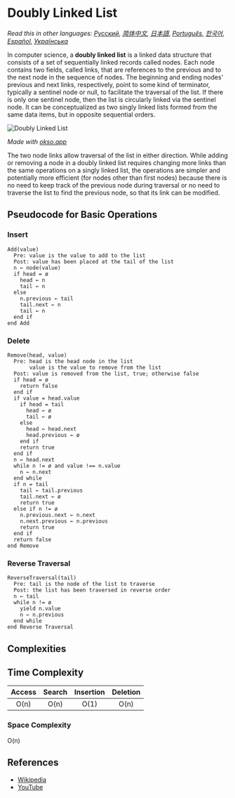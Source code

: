 # Doubly Linked List

_Read this in other languages:_
[_Русский_](README.ru-RU.md),
[_简体中文_](README.zh-CN.md),
[_日本語_](README.ja-JP.md),
[_Português_](README.pt-BR.md),
[_한국어_](README.ko-KR.md),
[_Español_](README.es-ES.md),
[_Українська_](README.uk-UA.md)

In computer science, a **doubly linked list** is a linked data structure that
consists of a set of sequentially linked records called nodes. Each node contains
two fields, called links, that are references to the previous and to the next
node in the sequence of nodes. The beginning and ending nodes' previous and next
links, respectively, point to some kind of terminator, typically a sentinel
node or null, to facilitate the traversal of the list. If there is only one
sentinel node, then the list is circularly linked via the sentinel node. It can
be conceptualized as two singly linked lists formed from the same data items,
but in opposite sequential orders.

![Doubly Linked List](./images/doubly-linked-list.jpeg)

_Made with [okso.app](https://okso.app)_

The two node links allow traversal of the list in either direction. While adding
or removing a node in a doubly linked list requires changing more links than the
same operations on a singly linked list, the operations are simpler and
potentially more efficient (for nodes other than first nodes) because there
is no need to keep track of the previous node during traversal or no need
to traverse the list to find the previous node, so that its link can be modified.

## Pseudocode for Basic Operations

### Insert

```text
Add(value)
  Pre: value is the value to add to the list
  Post: value has been placed at the tail of the list
  n ← node(value)
  if head = ø
    head ← n
    tail ← n
  else
    n.previous ← tail
    tail.next ← n
    tail ← n
  end if
end Add
```

### Delete

```text
Remove(head, value)
  Pre: head is the head node in the list
       value is the value to remove from the list
  Post: value is removed from the list, true; otherwise false
  if head = ø
    return false
  end if
  if value = head.value
    if head = tail
      head ← ø
      tail ← ø
    else
      head ← head.next
      head.previous ← ø
    end if
    return true
  end if
  n ← head.next
  while n != ø and value !== n.value
    n ← n.next
  end while
  if n = tail
    tail ← tail.previous
    tail.next ← ø
    return true
  else if n != ø
    n.previous.next ← n.next
    n.next.previous ← n.previous
    return true
  end if
  return false
end Remove
```

### Reverse Traversal

```text
ReverseTraversal(tail)
  Pre: tail is the node of the list to traverse
  Post: the list has been traversed in reverse order
  n ← tail
  while n != ø
    yield n.value
    n ← n.previous
  end while
end Reverse Traversal
```

## Complexities

## Time Complexity

| Access | Search | Insertion | Deletion |
| :----: | :----: | :-------: | :------: |
|  O(n)  |  O(n)  |   O(1)    |   O(n)   |

### Space Complexity

O(n)

## References

- [Wikipedia](https://en.wikipedia.org/wiki/Doubly_linked_list)
- [YouTube](https://www.youtube.com/watch?v=JdQeNxWCguQ&t=7s&index=72&list=PLLXdhg_r2hKA7DPDsunoDZ-Z769jWn4R8)
